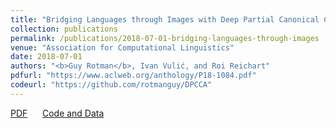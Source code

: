 ```yaml
---
title: "Bridging Languages through Images with Deep Partial Canonical Correlation Analysis"
collection: publications
permalink: /publications/2018-07-01-bridging-languages-through-images
venue: "Association for Computational Linguistics"
date: 2018-07-01
authors: "<b>Guy Rotman</b>, Ivan Vulić, and Roi Reichart"
pdfurl: "https://www.aclweb.org/anthology/P18-1084.pdf"
codeurl: "https://github.com/rotmanguy/DPCCA"
---  
```

<a href='https://www.aclweb.org/anthology/P18-1084.pdf'>PDF</a>
&nbsp;&nbsp;&nbsp;&nbsp;
<a href='https://github.com/rotmanguy/DPCCA'>Code and Data</a>
&nbsp;&nbsp;&nbsp;&nbsp;
